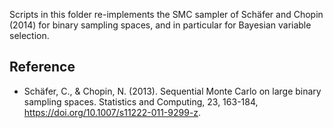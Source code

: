 Scripts in this folder re-implements the SMC sampler of Schäfer and Chopin
(2014) for binary sampling spaces, and in particular for Bayesian variable
selection.

Reference
---------

* Schäfer, C., & Chopin, N. (2013). Sequential Monte Carlo on large binary
  sampling spaces. Statistics and Computing, 23, 163-184, 
  <https://doi.org/10.1007/s11222-011-9299-z>.


